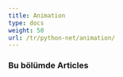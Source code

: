 ```yaml
---
title: Animation
type: docs
weight: 50
url: /tr/python-net/animation/
---
```

###  **Bu bölümde Articles**

